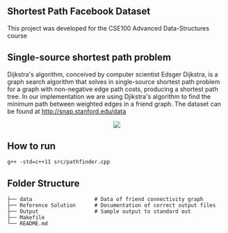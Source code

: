 ## Shortest Path Facebook Dataset
This project was developed for the CSE100 Advanced Data-Structures course
## Single-source shortest path problem
Dijkstra's algorithm, conceived by computer scientist Edsger Dijkstra, is a graph search algorithm that solves in single-source shortest path problem for a graph with non-negative edge path costs, producing a shortest path tree. In our implementation we are using Djikstra's algorithm to find the minimum path between weighted edges in a friend graph. The dataset can be found at http://snap.stanford.edu/data
<p align="center">
  <img src="https://upload.wikimedia.org/wikipedia/commons/5/57/Dijkstra_Animation.gif">
</p>

## How to run
```
g++ -std=c++11 src/pathfinder.cpp 
```

## Folder Structure
    ├── data                    # Data of friend connectivity graph
    ├── Reference Solution      # Documentation of correct output files
    ├── Output                  # Sample output to standard out
    ├── Makefile
    └── README.md
